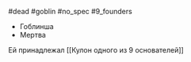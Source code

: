 #dead #goblin #no_spec #9_founders

- Гоблинша
- Мертва

Ей принадлежал [[Кулон одного из 9 основателей]]
